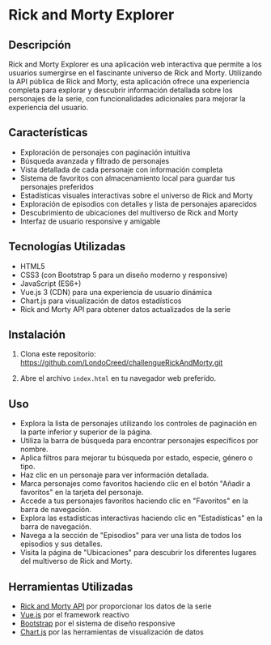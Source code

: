 # Rick and Morty Explorer

## Descripción
Rick and Morty Explorer es una aplicación web interactiva que permite a los usuarios sumergirse en el fascinante universo de Rick and Morty. Utilizando la API pública de Rick and Morty, esta aplicación ofrece una experiencia completa para explorar y descubrir información detallada sobre los personajes de la serie, con funcionalidades adicionales para mejorar la experiencia del usuario.

## Características
- Exploración de personajes con paginación intuitiva
- Búsqueda avanzada y filtrado de personajes
- Vista detallada de cada personaje con información completa
- Sistema de favoritos con almacenamiento local para guardar tus personajes preferidos
- Estadísticas visuales interactivas sobre el universo de Rick and Morty
- Exploración de episodios con detalles y lista de personajes aparecidos
- Descubrimiento de ubicaciones del multiverso de Rick and Morty
- Interfaz de usuario responsive y amigable

## Tecnologías Utilizadas
- HTML5
- CSS3 (con Bootstrap 5 para un diseño moderno y responsive)
- JavaScript (ES6+)
- Vue.js 3 (CDN) para una experiencia de usuario dinámica
- Chart.js para visualización de datos estadísticos
- Rick and Morty API para obtener datos actualizados de la serie

## Instalación
1. Clona este repositorio: https://github.com/LondoCreed/challengueRickAndMorty.git

2. Abre el archivo `index.html` en tu navegador web preferido.

## Uso
- Explora la lista de personajes utilizando los controles de paginación en la parte inferior y superior de la página.
- Utiliza la barra de búsqueda para encontrar personajes específicos por nombre.
- Aplica filtros para mejorar tu búsqueda por estado, especie, género o tipo.
- Haz clic en un personaje para ver información detallada.
- Marca personajes como favoritos haciendo clic en el botón "Añadir a favoritos" en la tarjeta del personaje.
- Accede a tus personajes favoritos haciendo clic en "Favoritos" en la barra de navegación.
- Explora las estadísticas interactivas haciendo clic en "Estadísticas" en la barra de navegación.
- Navega a la sección de "Episodios" para ver una lista de todos los episodios y sus detalles.
- Visita la página de "Ubicaciones" para descubrir los diferentes lugares del multiverso de Rick and Morty.

## Herramientas Utilizadas
- [Rick and Morty API](https://rickandmortyapi.com/) por proporcionar los datos de la serie
- [Vue.js](https://vuejs.org/) por el framework reactivo
- [Bootstrap](https://getbootstrap.com/) por el sistema de diseño responsive
- [Chart.js](https://www.chartjs.org/) por las herramientas de visualización de datos